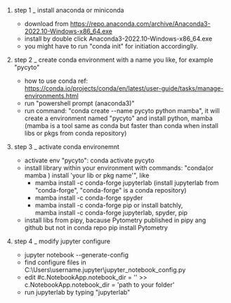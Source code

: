 1. step 1 _ install anaconda or miniconda 
	+ download from https://repo.anaconda.com/archive/Anaconda3-2022.10-Windows-x86_64.exe 
	+ install by double click Anaconda3-2022.10-Windows-x86_64.exe 
	+ you might have to run "conda init" for initiation accordinglly. 
	
2. step 2 _ create conda environment with a name you like, for example "pycyto" 
	+ how to use conda ref: https://conda.io/projects/conda/en/latest/user-guide/tasks/manage-environments.html 
	+ run "powershell prompt (anaconda3)" 
	+ run command: "conda create --name pycyto python mamba", it will create a environment named "pycyto" and install python, mamba (mamba is a tool same as conda but faster than conda when install libs or pkgs from conda repository) 
 
3. step 3 _ activate conda environemnt 
	+ activate env "pycyto": conda activate pycyto 
	+ install library within your environment with commands: "conda(or mamba ) install 'your lib or pkg name'", like  
		+ mamba install -c conda-forge jupyterlab (install jupyterlab from "conda-forge", "conda-forge" is a conda repository) 
		+ mamba install -c conda-forge spyder 
		+ mamba install -c conda-forge pip 
	  or install batchly,  
	  	mamba install -c conda-forge jupyterlab, spyder, pip 
	+ install libs from pipy, bacause Pytometry published in pipy ang github but not in conda repo 
		pip install Pytometry 
 
4. step 4 _ modify jupyter configure 
	+ jupyter notebook --generate-config
	+ find configure files in C:\Users\username\.jupyter\jupyter_notebook_config.py 
	+ edit #c.NotebookApp.notebook_dir = '' >> c.NotebookApp.notebook_dir = 'path to your folder'  
	+ run jupyterlab by typing "jupyterlab" 
